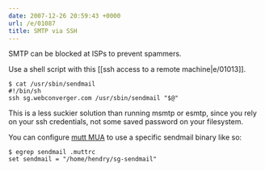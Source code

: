 ```yaml
---
date: 2007-12-26 20:59:43 +0000
url: /e/01087
title: SMTP via SSH
---
```



SMTP can be blocked at ISPs to prevent spammers.

Use a shell script with this [[ssh access to a remote machine|e/01013]].

	$ cat /usr/sbin/sendmail
	#!/bin/sh
	ssh sg.webconverger.com /usr/sbin/sendmail "$@"

This is a less suckier solution than running msmtp or esmtp, since you rely on
your ssh credentials, not some saved password on your filesystem.

You can configure [mutt MUA](http://www.mutt.org/) to use a specific sendmail binary like so:

	$ egrep sendmail .muttrc
	set sendmail = "/home/hendry/sg-sendmail"
